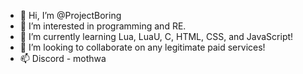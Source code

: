 - 👋 Hi, I’m @ProjectBoring
- 👀 I’m interested in programming and RE.
- 🌱 I’m currently learning Lua, LuaU, C, HTML, CSS, and JavaScript!
- 💞️ I’m looking to collaborate on any legitimate paid services!
- 📫 Discord - mothwa
